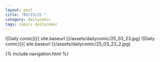 ```yaml
---
layout: post
title: "03/23/25 "
category: dailycomic
tags: comics dailycomic
---
```

![Daily comic]({{ site.baseurl }}/assets/dailycomic/25_03_23.jpg)
![Daily comic]({{ site.baseurl }}/assets/dailycomic/25_03_23_2.jpg)

{% include navigation.html %}

